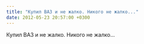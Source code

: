 ```yaml
---
title: "Купил ВАЗ и не жалко. Никого не жалко..."
date: 2012-05-23 20:57:00 +0300
---
```


Купил ВАЗ и не жалко. Никого не жалко...

